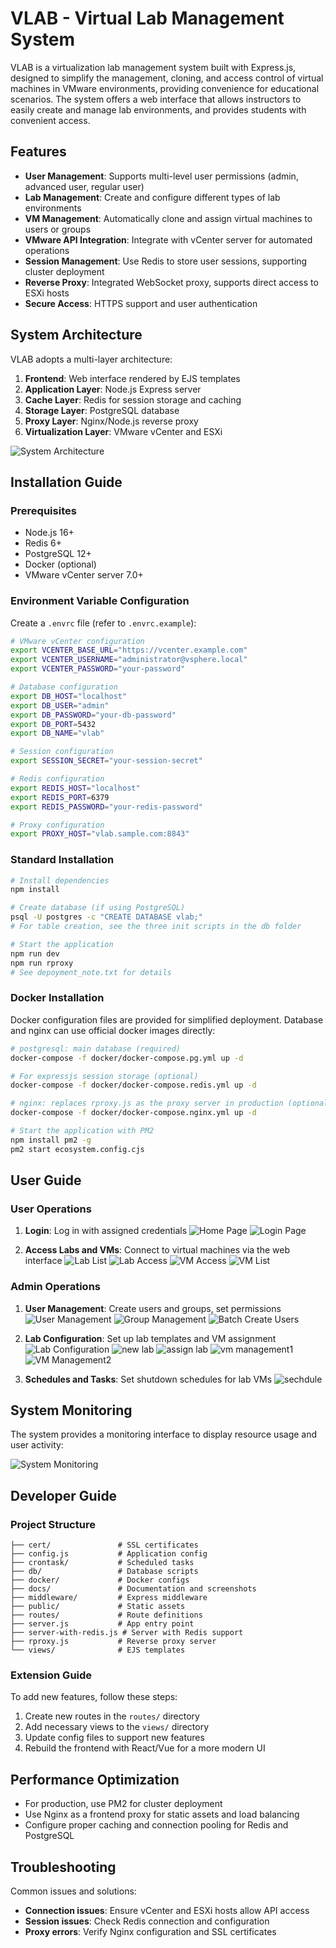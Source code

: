# VLAB - Virtual Lab Management System

VLAB is a virtualization lab management system built with Express.js, designed to simplify the management, cloning, and access control of virtual machines in VMware environments, providing convenience for educational scenarios. The system offers a web interface that allows instructors to easily create and manage lab environments, and provides students with convenient access.

## Features

- **User Management**: Supports multi-level user permissions (admin, advanced user, regular user)
- **Lab Management**: Create and configure different types of lab environments
- **VM Management**: Automatically clone and assign virtual machines to users or groups
- **VMware API Integration**: Integrate with vCenter server for automated operations
- **Session Management**: Use Redis to store user sessions, supporting cluster deployment
- **Reverse Proxy**: Integrated WebSocket proxy, supports direct access to ESXi hosts
- **Secure Access**: HTTPS support and user authentication

## System Architecture

VLAB adopts a multi-layer architecture:

1. **Frontend**: Web interface rendered by EJS templates
2. **Application Layer**: Node.js Express server
3. **Cache Layer**: Redis for session storage and caching
4. **Storage Layer**: PostgreSQL database
5. **Proxy Layer**: Nginx/Node.js reverse proxy
6. **Virtualization Layer**: VMware vCenter and ESXi

![System Architecture](docs/img/arch-en.png)

## Installation Guide

### Prerequisites

- Node.js 16+
- Redis 6+
- PostgreSQL 12+
- Docker (optional)
- VMware vCenter server 7.0+

### Environment Variable Configuration

Create a `.envrc` file (refer to `.envrc.example`):

```bash
# VMware vCenter configuration
export VCENTER_BASE_URL="https://vcenter.example.com"
export VCENTER_USERNAME="administrator@vsphere.local"
export VCENTER_PASSWORD="your-password"

# Database configuration
export DB_HOST="localhost"
export DB_USER="admin"
export DB_PASSWORD="your-db-password"
export DB_PORT=5432
export DB_NAME="vlab"

# Session configuration
export SESSION_SECRET="your-session-secret"

# Redis configuration
export REDIS_HOST="localhost"
export REDIS_PORT=6379
export REDIS_PASSWORD="your-redis-password"

# Proxy configuration
export PROXY_HOST="vlab.sample.com:8843"
```

### Standard Installation

```bash
# Install dependencies
npm install

# Create database (if using PostgreSQL)
psql -U postgres -c "CREATE DATABASE vlab;"
# For table creation, see the three init scripts in the db folder

# Start the application
npm run dev
npm run rproxy
# See depoyment_note.txt for details
```

### Docker Installation

Docker configuration files are provided for simplified deployment. Database and nginx can use official docker images directly:

```bash
# postgresql: main database (required)
docker-compose -f docker/docker-compose.pg.yml up -d

# For expressjs session storage (optional)
docker-compose -f docker/docker-compose.redis.yml up -d

# nginx: replaces rproxy.js as the proxy server in production (optional, do not run with rproxy at the same time)
docker-compose -f docker/docker-compose.nginx.yml up -d

# Start the application with PM2
npm install pm2 -g
pm2 start ecosystem.config.cjs
```

## User Guide

### User Operations

1. **Login**: Log in with assigned credentials
    ![Home Page](docs/img/Screenshot01.png)
    ![Login Page](docs/img/Screenshot02.png)

2. **Access Labs and VMs**: Connect to virtual machines via the web interface
    ![Lab List](docs/img/Screenshot03.png)
    ![Lab Access](docs/img/Screenshot04.png)
    ![VM Access](docs/img/Screenshot-vmconsole.png)
    ![VM List](docs/img/Screenshot05.png)


### Admin Operations

1. **User Management**: Create users and groups, set permissions
   ![User Management](docs/img/Screenshot06.png)
   ![Group Management](docs/img/Screenshot07.png)
   ![Batch Create Users](docs/img/Screenshot08.png)

2. **Lab Configuration**: Set up lab templates and VM assignment
   ![Lab Configuration](docs/img/Screenshot09.png)
   ![new lab](docs/img/Screenshot10.png)
   ![assign lab](docs/img/Screenshot11.png)
   ![vm management1](docs/img/Screenshot13.png)
   ![VM Management2](docs/img/Screenshot14.png)

3. **Schedules and Tasks**: Set shutdown schedules for lab VMs
   ![sechdule](docs/img/Screenshot16.png)

## System Monitoring

The system provides a monitoring interface to display resource usage and user activity:

![System Monitoring](docs/img/Screenshot15.png)

## Developer Guide

### Project Structure

```
├── cert/               # SSL certificates
├── config.js           # Application config
├── crontask/           # Scheduled tasks
├── db/                 # Database scripts
├── docker/             # Docker configs
├── docs/               # Documentation and screenshots
├── middleware/         # Express middleware
├── public/             # Static assets
├── routes/             # Route definitions
├── server.js           # App entry point
├── server-with-redis.js # Server with Redis support
├── rproxy.js           # Reverse proxy server
└── views/              # EJS templates
```

### Extension Guide

To add new features, follow these steps:

1. Create new routes in the `routes/` directory
2. Add necessary views to the `views/` directory
3. Update config files to support new features
4. Rebuild the frontend with React/Vue for a more modern UI

## Performance Optimization

- For production, use PM2 for cluster deployment
- Use Nginx as a frontend proxy for static assets and load balancing
- Configure proper caching and connection pooling for Redis and PostgreSQL

## Troubleshooting

Common issues and solutions:

- **Connection issues**: Ensure vCenter and ESXi hosts allow API access
- **Session issues**: Check Redis connection and configuration
- **Proxy errors**: Verify Nginx configuration and SSL certificates